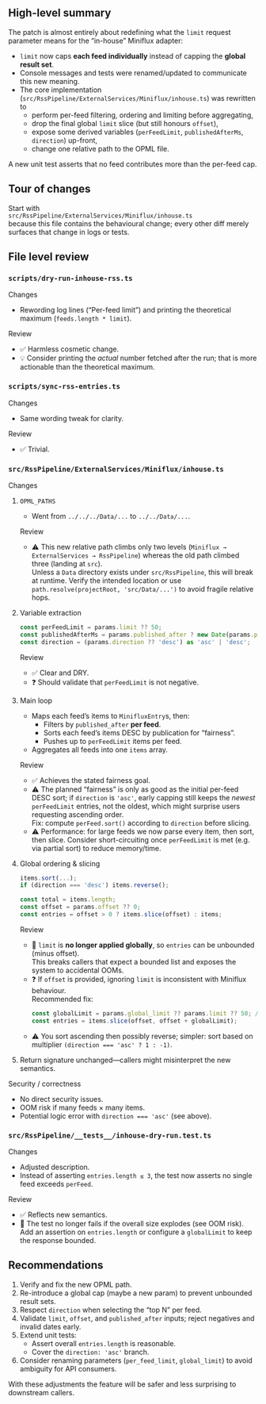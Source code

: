 ## High-level summary
The patch is almost entirely about redefining what the `limit` request parameter means for the “in-house” Miniflux adapter:

* `limit` now caps **each feed individually** instead of capping the **global result set**.
* Console messages and tests were renamed/updated to communicate this new meaning.
* The core implementation (`src/RssPipeline/ExternalServices/Miniflux/inhouse.ts`) was rewritten to
  * perform per-feed filtering, ordering and limiting before aggregating,
  * drop the final global `limit` slice (but still honours `offset`),
  * expose some derived variables (`perFeedLimit`, `publishedAfterMs`, `direction`) up-front,
  * change one relative path to the OPML file.

A new unit test asserts that no feed contributes more than the per-feed cap.

## Tour of changes
Start with  
`src/RssPipeline/ExternalServices/Miniflux/inhouse.ts`  
because this file contains the behavioural change; every other diff merely surfaces that change in logs or tests.

## File level review

### `scripts/dry-run-inhouse-rss.ts`
Changes
* Rewording log lines (“Per-feed limit”) and printing the theoretical maximum (`feeds.length * limit`).

Review
* ✅  Harmless cosmetic change.
* 💡  Consider printing the *actual* number fetched after the run; that is more actionable than the theoretical maximum.

### `scripts/sync-rss-entries.ts`
Changes
* Same wording tweak for clarity.

Review
* ✅  Trivial.

### `src/RssPipeline/ExternalServices/Miniflux/inhouse.ts`
Changes
1. `OPML_PATHS`
   * Went from `../../../Data/...` to `../../Data/...`.

   Review  
   * ⚠️  This new relative path climbs only two levels (`Miniflux → ExternalServices → RssPipeline`) whereas the old path climbed three (landing at `src`).  
     Unless a `Data` directory exists under `src/RssPipeline`, this will break at runtime. Verify the intended location or use `path.resolve(projectRoot, 'src/Data/...')` to avoid fragile relative hops.

2. Variable extraction
   ```ts
   const perFeedLimit = params.limit ?? 50;
   const publishedAfterMs = params.published_after ? new Date(params.published_after).getTime() : NaN;
   const direction = (params.direction ?? 'desc') as 'asc' | 'desc';
   ```
   Review  
   * ✅  Clear and DRY.
   * ❓  Should validate that `perFeedLimit` is not negative.

3. Main loop
   * Maps each feed’s items to `MinifluxEntry`s, then:
     * Filters by `published_after` **per feed**.
     * Sorts each feed’s items DESC by publication for “fairness”.
     * Pushes up to `perFeedLimit` items per feed.
   * Aggregates all feeds into one `items` array.

   Review  
   * ✅  Achieves the stated fairness goal.
   * ⚠️  The planned “fairness” is only as good as the initial per-feed DESC sort; if `direction` is `'asc'`, early capping still keeps the *newest* `perFeedLimit` entries, not the oldest, which might surprise users requesting ascending order.  
     Fix: compute `perFeed.sort()` according to `direction` before slicing.
   * ⚠️  Performance: for large feeds we now parse every item, then sort, then slice. Consider short-circuiting once `perFeedLimit` is met (e.g. via partial sort) to reduce memory/time.

4. Global ordering & slicing
   ```ts
   items.sort(...);
   if (direction === 'desc') items.reverse();

   const total = items.length;
   const offset = params.offset ?? 0;
   const entries = offset > 0 ? items.slice(offset) : items;
   ```
   Review  
   * 🐛  `limit` is **no longer applied globally**, so `entries` can be unbounded (minus offset).  
     This breaks callers that expect a bounded list and exposes the system to accidental OOMs.
   * ❓  If `offset` is provided, ignoring `limit` is inconsistent with Miniflux behaviour.  
     Recommended fix:
     ```ts
     const globalLimit = params.global_limit ?? params.limit ?? 50; // or keep old semantics
     const entries = items.slice(offset, offset + globalLimit);
     ```
   * ⚠️  You sort ascending then possibly reverse; simpler: sort based on multiplier `(direction === 'asc' ? 1 : -1)`.

5. Return signature unchanged—callers might misinterpret the new semantics.

Security / correctness
* No direct security issues.
* OOM risk if many feeds × many items.
* Potential logic error with `direction === 'asc'` (see above).

### `src/RssPipeline/__tests__/inhouse-dry-run.test.ts`
Changes
* Adjusted description.
* Instead of asserting `entries.length ≤ 3`, the test now asserts no single feed exceeds `perFeed`.

Review
* ✅  Reflects new semantics.
* 🐞  The test no longer fails if the overall size explodes (see OOM risk). Add an assertion on `entries.length` or configure a `globalLimit` to keep the response bounded.

## Recommendations
1. Verify and fix the new OPML path.
2. Re-introduce a global cap (maybe a new param) to prevent unbounded result sets.
3. Respect `direction` when selecting the “top N” per feed.
4. Validate `limit`, `offset`, and `published_after` inputs; reject negatives and invalid dates early.
5. Extend unit tests:
   * Assert overall `entries.length` is reasonable.
   * Cover the `direction: 'asc'` branch.
6. Consider renaming parameters (`per_feed_limit`, `global_limit`) to avoid ambiguity for API consumers.

With these adjustments the feature will be safer and less surprising to downstream callers.